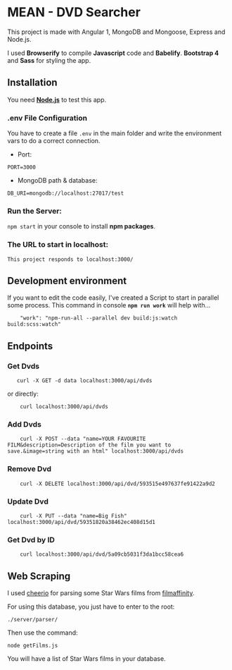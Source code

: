 # MEAN - DVD Searcher

This project is made with Angular 1, MongoDB and Mongoose, Express and Node.js.

I used **Browserify** to compile **Javascript** code and **Babelify**. **Bootstrap 4** and **Sass** for styling the app.

## Installation

You need **[Node.js](https://nodejs.org/es/)** to test this app.

### .env File Configuration

You have to create a file `.env` in the main folder and write the environment vars to do a correct connection.

- Port:

```
PORT=3000
```

- MongoDB path & database:

```
DB_URI=mongodb://localhost:27017/test
```

### Run the Server:

`npm start` in your console to install **npm packages**.

### The URL to start in localhost:

```
This project responds to localhost:3000/
```

## Development environment

If you want to edit the code easily, I've created a Script to start in parallel some process. This command in console **`npm run work`** will help with...

```
    "work": "npm-run-all --parallel dev build:js:watch build:scss:watch"
```

## Endpoints

### Get Dvds

```
   curl -X GET -d data localhost:3000/api/dvds
```

or directly:

```
    curl localhost:3000/api/dvds
```

### Add Dvds

```
    curl -X POST --data "name=YOUR FAVOURITE FILM&description=Description of the film you want to save.&image=string with an html" localhost:3000/api/dvds
```

### Remove Dvd

```
    curl -X DELETE localhost:3000/api/dvd/593515e497637fe91422a9d2
```

### Update Dvd

```
    curl -X PUT --data "name=Big Fish" localhost:3000/api/dvd/59351820a38462ec408d15d1
```

### Get Dvd by ID

```
    curl localhost:3000/api/dvd/5a09cb5031f3da1bcc58cea6
```

## Web Scraping

I used [cheerio](https://cheerio.js.org/) for parsing some Star Wars films from [filmaffinity](https://www.filmaffinity.com/es/main.html).

For using this database, you just have to enter to the root:

```
./server/parser/
```

Then use the command:

```
node getFilms.js
```

You will have a list of Star Wars films in your database.